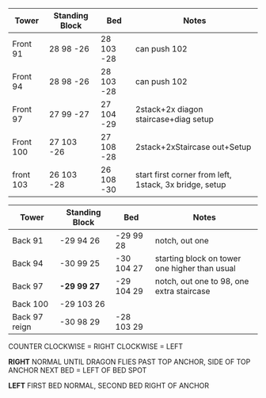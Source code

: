 
| Tower | Standing Block | Bed | Notes |
| ---- | ---- | ---- | ---- |
| Front 91 | 28 98 -26 | 28 103 -28 | can push 102 |
| Front 94 | 28 98 -26 | 28 103 -28 | can push 102 |
| Front 97 | 27 99 -27 | 27 104 -29 | 2stack+2x diagon staircase+diag setup |
| Front 100 | 27 103 -26 | 27 108 -28 | 2stack+2xStaircase out+Setup |
| front 103 | 26 103 -28 | 26 108 -30 | start first corner from left, 1stack, 3x bridge, setup |

| Tower | Standing Block | Bed | Notes |
| ---- | ---- | ---- | ---- |
| Back 91 | -29 94 26 | -29 99 28 | notch, out one |
| Back 94 | -30 99 25 | -30 104 27 | starting block on tower<br>one higher than usual |
| Back 97 | **-29 99 27** | -29 104 29 | notch, out one to 98, one extra staircase |
| Back 100 | -29 103 26 |  |  |
| Back 97 reign | -30 98 29 | -28 103 29 |  |
COUNTER CLOCKWISE = RIGHT
CLOCKWISE = LEFT

**RIGHT** 
NORMAL UNTIL DRAGON FLIES PAST TOP ANCHOR, SIDE OF TOP ANCHOR 
NEXT BED = LEFT OF BED SPOT

**LEFT**
FIRST BED NORMAL, SECOND BED RIGHT OF ANCHOR